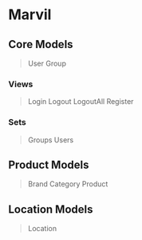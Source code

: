 # Marvil

## Core Models

> User
> Group

### Views
> Login
> Logout
> LogoutAll
> Register

### Sets
> Groups
> Users

## Product Models

> Brand
> Category
> Product

## Location Models

> Location
